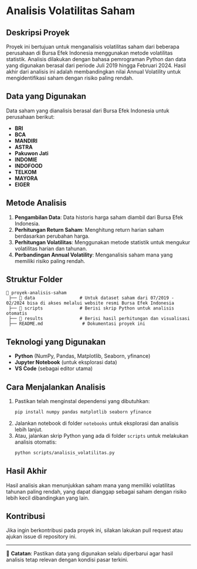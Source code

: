 # Analisis Volatilitas Saham

## Deskripsi Proyek
Proyek ini bertujuan untuk menganalisis volatilitas saham dari beberapa perusahaan di Bursa Efek Indonesia menggunakan metode volatilitas statistik. Analisis dilakukan dengan bahasa pemrograman Python dan data yang digunakan berasal dari periode Juli 2019 hingga Februari 2024. Hasil akhir dari analisis ini adalah membandingkan nilai Annual Volatility untuk mengidentifikasi saham dengan risiko paling rendah.

## Data yang Digunakan
Data saham yang dianalisis berasal dari Bursa Efek Indonesia untuk perusahaan berikut:
- **BRI**
- **BCA**
- **MANDIRI**
- **ASTRA**
- **Pakuwon Jati**
- **INDOMIE**
- **INDOFOOD**
- **TELKOM**
- **MAYORA**
- **EIGER**

## Metode Analisis
1. **Pengambilan Data**: Data historis harga saham diambil dari Bursa Efek Indonesia.
2. **Perhitungan Return Saham**: Menghitung return harian saham berdasarkan perubahan harga.
3. **Perhitungan Volatilitas**: Menggunakan metode statistik untuk mengukur volatilitas harian dan tahunan.
4. **Perbandingan Annual Volatility**: Menganalisis saham mana yang memiliki risiko paling rendah.

## Struktur Folder
```
📂 proyek-analisis-saham
 ├── 📂 data                 # Untuk dataset saham dari 07/2019 - 02/2024 bisa di akses melalui website resmi Bursa Efek Indonesia
 ├── 📂 scripts              # Berisi skrip Python untuk analisis otomatis
 ├── 📂 results              # Berisi hasil perhitungan dan visualisasi
 ├── README.md               # Dokumentasi proyek ini
```

## Teknologi yang Digunakan
- **Python** (NumPy, Pandas, Matplotlib, Seaborn, yfinance)
- **Jupyter Notebook** (untuk eksplorasi data)
- **VS Code** (sebagai editor utama)

## Cara Menjalankan Analisis
1. Pastikan telah menginstal dependensi yang dibutuhkan:
   ```bash
   pip install numpy pandas matplotlib seaborn yfinance
   ```
2. Jalankan notebook di folder `notebooks` untuk eksplorasi dan analisis lebih lanjut.
3. Atau, jalankan skrip Python yang ada di folder `scripts` untuk melakukan analisis otomatis:
   ```bash
   python scripts/analisis_volatilitas.py
   ```

## Hasil Akhir
Hasil analisis akan menunjukkan saham mana yang memiliki volatilitas tahunan paling rendah, yang dapat dianggap sebagai saham dengan risiko lebih kecil dibandingkan yang lain.

## Kontribusi
Jika ingin berkontribusi pada proyek ini, silakan lakukan pull request atau ajukan issue di repository ini.

---
📌 **Catatan**: Pastikan data yang digunakan selalu diperbarui agar hasil analisis tetap relevan dengan kondisi pasar terkini.
